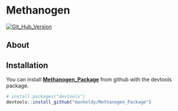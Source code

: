 
<!-- README.md is generated from README.Rmd. Please edit that file -->

# Methanogen

<!-- badges: start -->

[![Git\_Hub\_Version](https://img.shields.io/badge/GitHub-x86_64-w64-mingw32,%20x86_64,%20mingw32,%20x86_64,%20mingw32,%20,%204,%200.5,%202021,%2003,%2031,%2080133,%20R,%20R%20version%204.0.5%20(2021-03-31),%20Shake%20and%20Throw-orange.svg?style=flat-square)](/commits)
<!-- badges: end -->

## About

## Installation

You can install **[Methanogen\_Package]()** from github with the
devtools package.

``` r
# install.packages("devtools")
devtools::install_github("mankeldy/Methanogen_Package")
```
